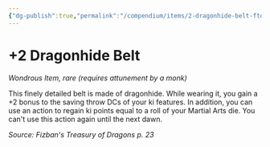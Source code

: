 ```yaml
---
{"dg-publish":true,"permalink":"/compendium/items/2-dragonhide-belt-ftd/","tags":["compendium/src/5e/ftd","item/attunement/required","item/rarity/rare","item/wondrous"]}
---
```


# +2 Dragonhide Belt
*Wondrous Item, rare (requires attunement by a monk)*  


This finely detailed belt is made of dragonhide. While wearing it, you gain a +2 bonus to the saving throw DCs of your ki features. In addition, you can use an action to regain ki points equal to a roll of your Martial Arts die. You can't use this action again until the next dawn.

*Source: Fizban's Treasury of Dragons p. 23*